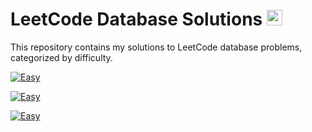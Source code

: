 # LeetCode Database Solutions <img src="https://cdn-icons-png.flaticon.com/256/9850/9850812.png" width="25px" height="25px"></img>

This repository contains my solutions to LeetCode database problems, categorized by difficulty.

[![Easy](https://placehold.co/600x100/green/white?text=Easy)](./Easy/README.md)


[![Easy](https://placehold.co/600x100/orange/white?text=Medium)](./Medium/README.md)


[![Easy](https://placehold.co/600x100/red/white?text=Hard)](./Hard/README.md)